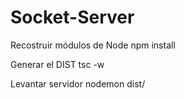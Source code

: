 # Socket-Server

Recostruir módulos de Node
    npm install

Generar el DIST
    tsc -w

Levantar servidor
    nodemon dist/